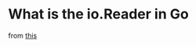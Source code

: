 # What is the io.Reader in Go

from [this](https://dev.to/andyhaskell/what-is-the-io-reader-in-go-48co)